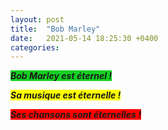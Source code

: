 ```yaml
---
layout: post
title:  "Bob Marley"
date:   2021-05-14 18:25:30 +0400
categories: 
---
```


<span style="background: #14d022">***Bob Marley est éternel !***</span>

<span style="background: yellow">***Sa musique est éternelle !***</span>

<span style="background: red">***Ses chansons sont éternelles !***</span>